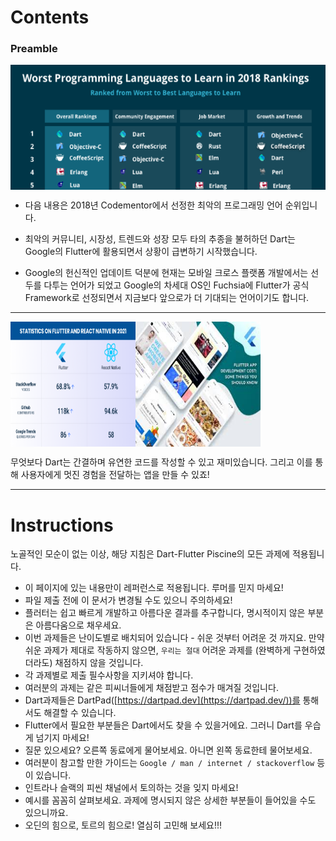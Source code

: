 # Contents



### Preamble

<img align="center" height="200" src="../.src/contents_00.png">   

- 다음 내용은 2018년 Codementor에서 선정한 최악의 프로그래밍 언어 순위입니다.

- 최악의 커뮤니티, 시장성, 트렌드와 성장 모두 타의 추종을 불허하던 Dart는 Google의 Flutter에 활용되면서 상황이 급변하기 시작했습니다.

- Google의 헌신적인 업데이트 덕분에 현재는 모바일 크로스 플랫폼 개발에서는 선두를 다투는 언어가 되었고 Google의 차세대 OS인 Fuchsia에 Flutter가 공식 Framework로 선정되면서 지금보다 앞으로가 더 기대되는 언어이기도 합니다.  

---
<img  align="left" width="200" height="200" src="../.src/contents_01.png">
<img align="center"width="200" height="200" src="../.src/contents_02.png">   


무엇보다 Dart는 간결하며 유연한 코드를 작성할 수 있고 재미있습니다. 그리고 이를 통해 사용자에게 멋진 경험을 전달하는 앱을 만들 수 있죠!

---

# **Instructions**

노골적인 모순이 없는 이상, 해당 지침은 Dart-Flutter Piscine의 모든 과제에 적용됩니다.

- 이 페이지에 있는 내용만이 레퍼런스로 적용됩니다. 루머를 믿지 마세요!
- 파일 제출 전에 이 문서가 변경될 수도 있으니 주의하세요!
- 플러터는 쉽고 빠르게 개발하고 아름다운 결과를 추구합니다, 명시적이지 않은 부분은 아름다움으로 채우세요.
- 이번 과제들은 난이도별로 배치되어 있습니다 - 쉬운 것부터 어려운 것 까지요. 만약 쉬운 과제가 제대로 작동하지 않으면, `우리는 절대` 어려운 과제를 (완벽하게 구현하였더라도) 채점하지 않을 것입니다.
- 각 과제별로 제출 필수사항을 지키셔야 합니다.
- 여러분의 과제는 같은 피씨너들에게 채점받고 점수가 매겨질 것입니다.
- Dart과제들은 DartPad([https://dartpad.dev](https://dartpad.dev/))를 통해서도 해결할 수 있습니다.
- Flutter에서 필요한 부분들은 Dart에서도 찾을 수 있을거에요. 그러니 Dart를 우습게 넘기지 마세요!
- 질문 있으세요? 오른쪽 동료에게 물어보세요. 아니면 왼쪽 동료한테 물어보세요.
- 여러분이 참고할 만한 가이드는 `Google / man / internet / stackoverflow` 등이 있습니다.
- 인트라나 슬랙의 피씬 채널에서 토의하는 것을 잊지 마세요!
- 예시를 꼼꼼히 살펴보세요. 과제에 명시되지 않은 상세한 부분들이 들어있을 수도 있으니까요.
- 오딘의 힘으로, 토르의 힘으로! 열심히 고민해 보세요!!!
